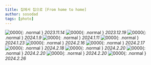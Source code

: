 ```yaml
---
title: 집에서 집으로 [From home to home]
author: sosodad
tags: [photo]
---
```



![0000](https://onedrive.live.com/embed?resid=F96DE3EAE83811FB%2179735&authkey=%21AO7vsL-EIeUsvfQ&height=1024){: .normal }
_2023.11.14_
![0000](https://onedrive.live.com/embed?resid=F96DE3EAE83811FB%2180603&authkey=%21AG43HwV0wr04_3M&height=1024){: .normal }
_2023.12.19_
![0000](https://onedrive.live.com/embed?resid=F96DE3EAE83811FB%2180652&authkey=%21AMDkwfy3wzDus84&height=1024){: .normal }
_2024.1.9_
![0000](https://onedrive.live.com/embed?resid=F96DE3EAE83811FB%2180683&authkey=%21ABdatERayrLM8zw&height=1024){: .normal }
_2024.1.11_
![0000](https://onedrive.live.com/embed?resid=F96DE3EAE83811FB%2181835&authkey=%21AKyjhs5o9IqPCE0&width=1024){: .normal }
_2024.1.23_
![0000](https://onedrive.live.com/embed?resid=F96DE3EAE83811FB%2182865&authkey=%21AP0cYlGrgVrryv0&height=1024){: .normal }
_2024.2.16_
![0000](https://onedrive.live.com/embed?resid=F96DE3EAE83811FB%2182868&authkey=%21AGpVSj0cS21yM6Y&width=1024){: .normal }
_2024.2.17_
![0000](https://onedrive.live.com/embed?resid=F96DE3EAE83811FB%2182889&authkey=%21ACR0hhR3DSD7RCc&height=1024){: .normal }
_2024.2.18_
![0000](https://onedrive.live.com/embed?resid=F96DE3EAE83811FB%2182895&authkey=%21AENBamjS7fT1k-4&height=1024){: .normal }
_2024.2.20_
![0000](https://lh5.googleusercontent.com/p/AF1QipOdHQ3kFVFBaDVki4o7MyWw1QnKMzG6N1AUJTYO=w750-h401-p-k-no){: .normal }
_2024.2.20_
![0000](https://onedrive.live.com/embed?resid=F96DE3EAE83811FB%2182921&authkey=%21ADYKgoBMq5KhkBI&width=1024){: .normal }
_2024.2.20_
![0000](https://onedrive.live.com/embed?resid=F96DE3EAE83811FB%2182960&authkey=%21AL4oAwhcVX2gIPE&height=1024){: .normal }
_2024.2.26_